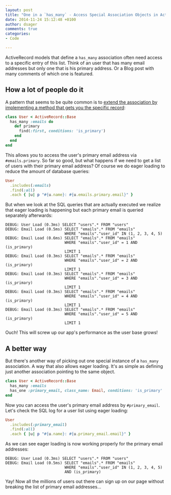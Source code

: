 ```yaml
---
layout: post
title: "One in a `has_many` - Access Special Association Objects in ActiveRecord"
date: 2014-11-24 15:12:48 +0100
author: dsager
comments: true
categories:
- Code

---
```


ActiveRecord models that define a `has_many` association often need access to a
specific entry of this list. Think of an user that has many email addresses but
only one that is his primary address. Or a Blog post with many comments of which
one is featured.

<!-- more -->

## How a lot of people do it

A pattern that seems to be quite common is to
[extend the association by implementing a method that gets you the specific record][ar-ass-extension]:

```ruby
class User < ActiveRecord::Base
  has_many :emails do
    def primary
      find(:first, conditions: 'is_primary')
    end
  end
end
```

This allows you to access the user's primary email address via `#emails.primary`.
So far so good, but what happens if we need to get a list of users with their
primary email address? Of course we do eager loading to reduce the amount of
database queries:

```ruby
User
  .includes(:emails)
  .find(:all)
  .each { |u| p "#{u.name}: #{u.emails.primary.email}" }
```

But when we look at the SQL queries that are actually executed we realize that
eager loading is happening but each primary email is queried separately
afterwards:

```
DEBUG: User Load (0.3ms) SELECT "users".* FROM "users"
DEBUG: Email Load (0.5ms) SELECT "emails".* FROM "emails"
                          WHERE "emails"."user_id" IN (1, 2, 3, 4, 5)
DEBUG: Email Load (0.6ms) SELECT "emails".* FROM "emails"
                          WHERE "emails"."user_id" = 1 AND (is_primary)
                          LIMIT 1
DEBUG: Email Load (0.3ms) SELECT "emails".* FROM "emails"
                          WHERE "emails"."user_id" = 2 AND (is_primary)
                          LIMIT 1
DEBUG: Email Load (0.3ms) SELECT "emails".* FROM "emails"
                          WHERE "emails"."user_id" = 3 AND (is_primary)
                          LIMIT 1
DEBUG: Email Load (0.3ms) SELECT "emails".* FROM "emails"
                          WHERE "emails"."user_id" = 4 AND (is_primary)
                          LIMIT 1
DEBUG: Email Load (0.3ms) SELECT "emails".* FROM "emails"
                          WHERE "emails"."user_id" = 5 AND (is_primary)
                          LIMIT 1
```

Ouch! This will screw up our app's performance as the user base grows!

## A better way

But there's another way of picking out one special instance of a `has_many`
association. A way that also allows eager loading. It's as simple as defining
just another association pointing to the same object.

```ruby
class User < ActiveRecord::Base
  has_many :emails
  has_one :primary_email, class_name: Email, conditions: 'is_primary'
end
```

Now you can access the user's primary email address by `#primary_email`. Let's
check the SQL log for a user list using eager loading:

```ruby
User
  .includes(:primary_email)
  .find(:all)
  .each { |u| p "#{u.name}: #{u.primary_email.email}" }
```

As we can see eager loading is now working properly for the primary email
addresses:

```
DEBUG: User Load (0.3ms) SELECT "users".* FROM "users"
DEBUG: Email Load (0.5ms) SELECT "emails".* FROM "emails"
                          WHERE "emails"."user_id" IN (1, 2, 3, 4, 5)
                          AND (is_primary)
```

Yay! Now all the millions of users out there can sign up on our page without
breaking the list of primary email addresses...

[ar-ass-extension]: http://api.rubyonrails.org/classes/ActiveRecord/Associations/ClassMethods.html#module-ActiveRecord::Associations::ClassMethods-label-Association+extensions

